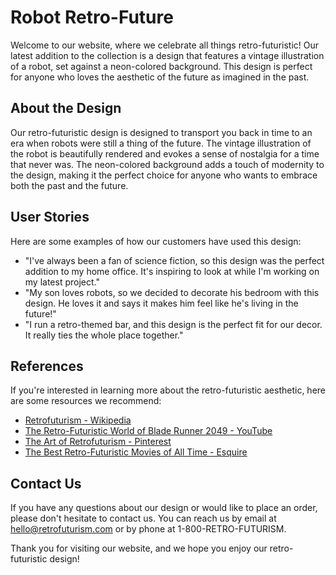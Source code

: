 <!--font:Dancing Script-->

# Robot Retro-Future

<!--font:Barlow Condensed-->

Welcome to our website, where we celebrate all things retro-futuristic! Our latest addition to the collection is a design that features a vintage illustration of a robot, set against a neon-colored background. This design is perfect for anyone who loves the aesthetic of the future as imagined in the past.

## About the Design

Our retro-futuristic design is designed to transport you back in time to an era when robots were still a thing of the future. The vintage illustration of the robot is beautifully rendered and evokes a sense of nostalgia for a time that never was. The neon-colored background adds a touch of modernity to the design, making it the perfect choice for anyone who wants to embrace both the past and the future.

## User Stories

Here are some examples of how our customers have used this design:

-   "I've always been a fan of science fiction, so this design was the perfect addition to my home office. It's inspiring to look at while I'm working on my latest project."
-   "My son loves robots, so we decided to decorate his bedroom with this design. He loves it and says it makes him feel like he's living in the future!"
-   "I run a retro-themed bar, and this design is the perfect fit for our decor. It really ties the whole place together."

## References

If you're interested in learning more about the retro-futuristic aesthetic, here are some resources we recommend:

-   [Retrofuturism - Wikipedia](https://en.wikipedia.org/wiki/Retrofuturism)
-   [The Retro-Futuristic World of Blade Runner 2049 - YouTube](https://www.youtube.com/watch?v=QbaxYJdGVK0)
-   [The Art of Retrofuturism - Pinterest](https://www.pinterest.com/artofretro/)
-   [The Best Retro-Futuristic Movies of All Time - Esquire](https://www.esquire.com/entertainment/movies/g28974708/best-retro-futuristic-movies/)

## Contact Us

If you have any questions about our design or would like to place an order, please don't hesitate to contact us. You can reach us by email at [hello@retrofuturism.com](mailto:hello@retrofuturism.com) or by phone at 1-800-RETRO-FUTURISM.

Thank you for visiting our website, and we hope you enjoy our retro-futuristic design!

<!--

Write me content for website with wallpaper which alt text is:

"A retro-futuristic wallpaper featuring a vintage illustration of a robot, set against a neon-colored background."

The name/title of the page should not be 1:1 copy of the alt text but rather a real content of the website which is using this wallpaper.

- Use markdown format
- Start with heading
- Heading should be short and concise
- The content should look like a real website
- The website should not be about the wallpaper, wallpaper is just a related background
- Heading should be contain work "wallpaper" or "background"
- Include real sections like references, contact, user stories, etc. use things relevant to the page purpose.
- Feel free to use structure like headings, bullets, numbering, blockquotes, paragraphs, horizontal lines, etc.
- You can use formatting like bold or _italic_
- You can include UTF-8 emojis
- Links should be only #hash anchors (and you can refer to the document itself)
- Do not include images


---


# The Future is Now: Embrace the Retro-Futuristic Aesthetic with Our Robot-Inspired Wallpaper

Welcome to our website, where we celebrate all things retro-futuristic! Our latest addition to the collection is a wallpaper that features a vintage illustration of a robot, set against a neon-colored background. This wallpaper is perfect for anyone who loves the aesthetic of the future as imagined in the past.

## About the Wallpaper

Our retro-futuristic wallpaper is designed to transport you back in time to an era when robots were still a thing of the future. The vintage illustration of the robot is beautifully rendered and evokes a sense of nostalgia for a time that never was. The neon-colored background adds a touch of modernity to the design, making it the perfect choice for anyone who wants to embrace both the past and the future.

## User Stories

Here are some examples of how our customers have used this wallpaper:

- "I've always been a fan of science fiction, so this wallpaper was the perfect addition to my home office. It's inspiring to look at while I'm working on my latest project."
- "My son loves robots, so we decided to decorate his bedroom with this wallpaper. He loves it and says it makes him feel like he's living in the future!"
- "I run a retro-themed bar, and this wallpaper is the perfect fit for our decor. It really ties the whole place together."

## References

If you're interested in learning more about the retro-futuristic aesthetic, here are some resources we recommend:

- [Retrofuturism - Wikipedia](https://en.wikipedia.org/wiki/Retrofuturism)
- [The Retro-Futuristic World of Blade Runner 2049 - YouTube](https://www.youtube.com/watch?v=QbaxYJdGVK0)
- [The Art of Retrofuturism - Pinterest](https://www.pinterest.com/artofretro/)
- [The Best Retro-Futuristic Movies of All Time - Esquire](https://www.esquire.com/entertainment/movies/g28974708/best-retro-futuristic-movies/)

## Contact Us

If you have any questions about our wallpaper or would like to place an order, please don't hesitate to contact us. You can reach us by email at [hello@retrofuturism.com](mailto:hello@retrofuturism.com) or by phone at 1-800-RETRO-FUTURISM.

Thank you for visiting our website, and we hope you enjoy our retro-futuristic wallpaper!


---


Heading should not include word "wallpaper". The website should not be about the wallpaper itself, wallpaper is just a related background, rewrite whole content.


---


# Embrace the Retro-Futuristic Aesthetic with Our Robot-Inspired Design

Welcome to our website, where we celebrate all things retro-futuristic! Our latest addition to the collection is a design that features a vintage illustration of a robot, set against a neon-colored background. This design is perfect for anyone who loves the aesthetic of the future as imagined in the past.

## About the Design

Our retro-futuristic design is designed to transport you back in time to an era when robots were still a thing of the future. The vintage illustration of the robot is beautifully rendered and evokes a sense of nostalgia for a time that never was. The neon-colored background adds a touch of modernity to the design, making it the perfect choice for anyone who wants to embrace both the past and the future.

## User Stories

Here are some examples of how our customers have used this design:

- "I've always been a fan of science fiction, so this design was the perfect addition to my home office. It's inspiring to look at while I'm working on my latest project."
- "My son loves robots, so we decided to decorate his bedroom with this design. He loves it and says it makes him feel like he's living in the future!"
- "I run a retro-themed bar, and this design is the perfect fit for our decor. It really ties the whole place together."

## References

If you're interested in learning more about the retro-futuristic aesthetic, here are some resources we recommend:

- [Retrofuturism - Wikipedia](https://en.wikipedia.org/wiki/Retrofuturism)
- [The Retro-Futuristic World of Blade Runner 2049 - YouTube](https://www.youtube.com/watch?v=QbaxYJdGVK0)
- [The Art of Retrofuturism - Pinterest](https://www.pinterest.com/artofretro/)
- [The Best Retro-Futuristic Movies of All Time - Esquire](https://www.esquire.com/entertainment/movies/g28974708/best-retro-futuristic-movies/)

## Contact Us

If you have any questions about our design or would like to place an order, please don't hesitate to contact us. You can reach us by email at [hello@retrofuturism.com](mailto:hello@retrofuturism.com) or by phone at 1-800-RETRO-FUTURISM.

Thank you for visiting our website, and we hope you enjoy our retro-futuristic design!

-->
